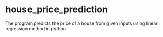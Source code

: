 # house_price_prediction
The program predicts the price of a house from given inputs using linear regression method in python
